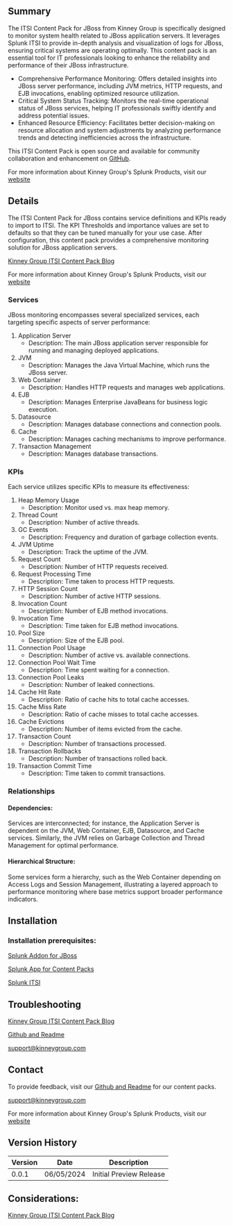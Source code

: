 ## Summary
The ITSI Content Pack for JBoss from Kinney Group is specifically designed to monitor system health related to JBoss application servers. It leverages Splunk ITSI to provide in-depth analysis and visualization of logs for JBoss, ensuring critical systems are operating optimally. This content pack is an essential tool for IT professionals looking to enhance the reliability and performance of their JBoss infrastructure.

* Comprehensive Performance Monitoring: Offers detailed insights into JBoss server performance, including JVM metrics, HTTP requests, and EJB invocations, enabling optimized resource utilization.
* Critical System Status Tracking: Monitors the real-time operational status of JBoss services, helping IT professionals swiftly identify and address potential issues.
* Enhanced Resource Efficiency: Facilitates better decision-making on resource allocation and system adjustments by analyzing performance trends and detecting inefficiencies across the infrastructure.

This ITSI Content Pack is open source and available for community collaboration and enhancement on [GitHub](https://www.github.com/kinneygroup).

For more information about Kinney Group's Splunk Products, visit our [website](https://kinneygroup.com/atlas)

## Details
The ITSI Content Pack for JBoss contains service definitions and KPIs ready to import to ITSI. The KPI Thresholds and importance values are set to defaults so that they can be tuned manually for your use case. After configuration, this content pack provides a comprehensive monitoring solution for JBoss application servers.

[Kinney Group ITSI Content Pack Blog](https://kinneygroup.com/blog/installing-itsi-content-packs/)

For more information about Kinney Group's Splunk Products, visit our [website](https://kinneygroup.com/atlas)

### Services
JBoss monitoring encompasses several specialized services, each targeting specific aspects of server performance:

1. Application Server
    * Description: The main JBoss application server responsible for running and managing deployed applications.
2. JVM
    * Description: Manages the Java Virtual Machine, which runs the JBoss server.
3. Web Container
    * Description: Handles HTTP requests and manages web applications.
4. EJB
    * Description: Manages Enterprise JavaBeans for business logic execution.
5. Datasource
    * Description: Manages database connections and connection pools.
6. Cache
    * Description: Manages caching mechanisms to improve performance.
7. Transaction Management
    * Description: Manages database transactions.

### KPIs
Each service utilizes specific KPIs to measure its effectiveness:

1. Heap Memory Usage
    * Description: Monitor used vs. max heap memory.
2. Thread Count
    * Description: Number of active threads.
3. GC Events
    * Description: Frequency and duration of garbage collection events.
4. JVM Uptime
    * Description: Track the uptime of the JVM.
5. Request Count
    * Description: Number of HTTP requests received.
6. Request Processing Time
    * Description: Time taken to process HTTP requests.
7. HTTP Session Count
    * Description: Number of active HTTP sessions.
8. Invocation Count
    * Description: Number of EJB method invocations.
9. Invocation Time
    * Description: Time taken for EJB method invocations.
10. Pool Size
    * Description: Size of the EJB pool.
11. Connection Pool Usage
    * Description: Number of active vs. available connections.
12. Connection Pool Wait Time
    * Description: Time spent waiting for a connection.
13. Connection Pool Leaks
    * Description: Number of leaked connections.
14. Cache Hit Rate
    * Description: Ratio of cache hits to total cache accesses.
15. Cache Miss Rate
    * Description: Ratio of cache misses to total cache accesses.
16. Cache Evictions
    * Description: Number of items evicted from the cache.
17. Transaction Count
    * Description: Number of transactions processed.
18. Transaction Rollbacks
    * Description: Number of transactions rolled back.
19. Transaction Commit Time
    * Description: Time taken to commit transactions.

### Relationships
#### Dependencies: 
Services are interconnected; for instance, the Application Server is dependent on the JVM, Web Container, EJB, Datasource, and Cache services. Similarly, the JVM relies on Garbage Collection and Thread Management for optimal performance.

#### Hierarchical Structure: 
Some services form a hierarchy, such as the Web Container depending on Access Logs and Session Management, illustrating a layered approach to performance monitoring where base metrics support broader performance indicators.

## Installation

### Installation prerequisites:

[Splunk Addon for JBoss](https://docs.splunk.com/Documentation/AddOns/released/JBoss/About)

[Splunk App for Content Packs](https://splunkbase.splunk.com/app/5391)

[Splunk ITSI](https://www.splunk.com/en_us/products/it-service-intelligence.html)

## Troubleshooting

[Kinney Group ITSI Content Pack Blog](https://kinneygroup.com/blog/installing-itsi-content-packs/)

[Github and Readme](https://www.github.com/kinneygroup)

support@kinneygroup.com

## Contact

To provide feedback, visit our [Github and Readme](https://www.github.com/kinneygroup) for our content packs.

support@kinneygroup.com

For more information about Kinney Group's Splunk Products, visit our [website](https://kinneygroup.com/atlas)

## Version History

| Version | Date     | Description                |
|---------|----------|----------------------------|
| 0.0.1   | 06/05/2024 | Initial Preview Release    |

## Considerations:

[Kinney Group ITSI Content Pack Blog](https://kinneygroup.com/blog/installing-itsi-content-packs/)